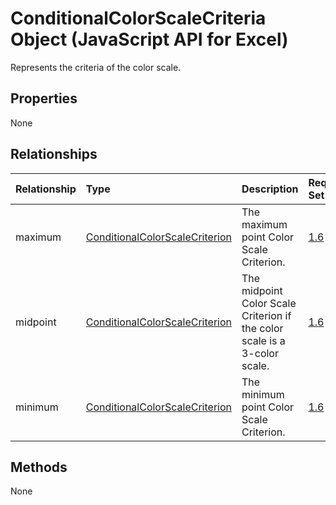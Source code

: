 # ConditionalColorScaleCriteria Object (JavaScript API for Excel)

Represents the criteria of the color scale.

## Properties

None

## Relationships
| Relationship | Type	|Description| Req. Set|
|:---------------|:--------|:----------|:----|
|maximum|[ConditionalColorScaleCriterion](conditionalcolorscalecriterion.md)|The maximum point Color Scale Criterion.|[1.6](../requirement-sets/excel-api-requirement-sets.md)|
|midpoint|[ConditionalColorScaleCriterion](conditionalcolorscalecriterion.md)|The midpoint Color Scale Criterion if the color scale is a 3-color scale.|[1.6](../requirement-sets/excel-api-requirement-sets.md)|
|minimum|[ConditionalColorScaleCriterion](conditionalcolorscalecriterion.md)|The minimum point Color Scale Criterion.|[1.6](../requirement-sets/excel-api-requirement-sets.md)|

## Methods
None

